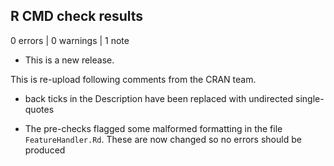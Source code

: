 ## R CMD check results

0 errors | 0 warnings | 1 note

* This is a new release.

This is re-upload following comments from the CRAN team.
* back ticks in the Description have been replaced with undirected single-quotes

* The pre-checks flagged some malformed formatting in the file `FeatureHandler.Rd`.
  These are now changed so no errors should be produced